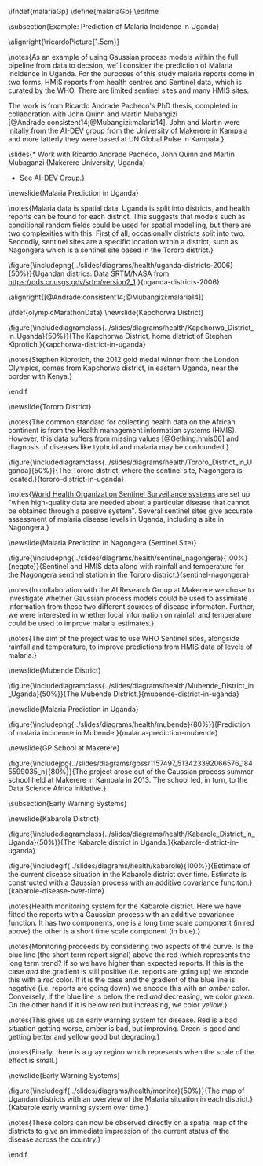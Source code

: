 \ifndef{malariaGp}
\define{malariaGp}
\editme

\subsection{Example: Prediction of Malaria Incidence in Uganda}

\alignright{\ricardoPicture{1.5cm}}

\notes{As an example of using Gaussian process models within the full pipeline from data to decsion, we'll consider the prediction of Malaria incidence in Uganda. For the purposes of this study malaria reports come in two forms, HMIS reports from health centres and Sentinel data, which is curated by the WHO. There are limited sentinel sites and many HMIS sites.

The work is from Ricardo Andrade Pacheco's PhD thesis, completed in collaboration with John Quinn and Martin Mubangizi [@Andrade:consistent14;@Mubangizi:malaria14]. John and Martin were initally from the AI-DEV group from the University of Makerere in Kampala and more latterly they were based at UN Global Pulse in Kampala.}

\slides{* Work with Ricardo Andrade Pacheco, John Quinn and Martin Mubaganzi (Makerere University, Uganda)
* See [AI-DEV Group](http://air.ug/research.html).}

\newslide{Malaria Prediction in Uganda}

\notes{Malaria data is spatial data. Uganda is split into districts, and health reports can be found for each district. This suggests that models such as conditional random fields could be used for spatial modelling, but there are two complexities with this. First of all, occasionally districts split into two. Secondly, sentinel sites are a specific location within a district, such as Nagongera which is a sentinel site based in the Tororo district.}

\figure{\includepng{../slides/diagrams/health/uganda-districts-2006}{50%}}{Ugandan districs. Data SRTM/NASA from <https://dds.cr.usgs.gov/srtm/version2_1>.}{uganda-districts-2006}

\alignright{[@Andrade:consistent14;@Mubangizi:malaria14]}


\ifdef{olympicMarathonData}
\newslide{Kapchorwa District}

\figure{\includediagramclass{../slides/diagrams/health/Kapchorwa_District_in_Uganda}{50%}}{The Kapchorwa District, home district of Stephen Kiprotich.}{kapchorwa-district-in-uganda}

\notes{Stephen Kiprotich, the 2012 gold medal winner from the London Olympics, comes from Kapchorwa district, in eastern Uganda, near the border with Kenya.}

\endif

\newslide{Tororo District}

\notes{The common standard for collecting health data on the African continent is from the Health management information systems (HMIS). However, this data suffers from missing values [@Gething:hmis06] and diagnosis of diseases like typhoid and malaria may be confounded.}

\figure{\includediagramclass{../slides/diagrams/health/Tororo_District_in_Uganda}{50%}}{The Tororo district, where the sentinel site, Nagongera is located.}{tororo-district-in-uganda}

\notes{[World Health Organization Sentinel Surveillance systems](https://www.who.int/immunization/monitoring_surveillance/burden/vpd/surveillance_type/sentinel/en/) are set up "when high-quality data are needed about a particular disease that cannot be obtained through a passive system". Several sentinel sites give accurate assessment of malaria disease levels in Uganda, including a site in Nagongera.}

\newslide{Malaria Prediction in Nagongera (Sentinel Site)}

\figure{\includepng{../slides/diagrams/health/sentinel_nagongera}{100%}{negate}}{Sentinel and HMIS data along with rainfall and temperature for the Nagongera sentinel station in the Tororo district.}{sentinel-nagongera}

\notes{In collaboration with the AI Research Group at Makerere we chose to investigate whether Gaussian process models could be used to assimilate information from these two different sources of disease informaton. Further, we were interested in whether local information on rainfall and temperature could be used to improve malaria estimates.}

\notes{The aim of the project was to use WHO Sentinel sites, alongside rainfall and temperature, to improve predictions from HMIS data of levels of malaria.}

\newslide{Mubende District}

\figure{\includediagramclass{../slides/diagrams/health/Mubende_District_in_Uganda}{50%}}{The Mubende District.}{mubende-district-in-uganda}

\newslide{Malaria Prediction in Uganda}

\figure{\includepng{../slides/diagrams/health/mubende}{80%}}{Prediction of malaria incidence in Mubende.}{malaria-prediction-mubende}

\newslide{GP School at Makerere}

\figure{\includejpg{../slides/diagrams/gpss/1157497_513423392066576_1845599035_n}{80%}}{The project arose out of the Gaussian process summer school held at Makerere in Kampala in 2013. The school led, in turn, to the Data Science Africa initiative.}

\subsection{Early Warning Systems}

\newslide{Kabarole District}

\figure{\includediagramclass{../slides/diagrams/health/Kabarole_District_in_Uganda}{50%}}{The Kabarole district in Uganda.}{kabarole-district-in-uganda}

\figure{\includegif{../slides/diagrams/health/kabarole}{100%}}{Estimate of the current disease situation in the Kabarole district over time. Estimate is constructed with a Gaussian process with an additive covariance funciton.}{kabarole-disease-over-time}

\notes{Health monitoring system for the Kabarole district. Here we have fitted the reports with a Gaussian process with an additive covariance function. It has two components, one is a long time scale component (in red above) the other is a short time scale component (in blue).}

\notes{Monitoring proceeds by considering two aspects of the curve. Is the blue line (the short term report signal) above the red (which represents the long term trend? If so we have higher than expected reports. If this is the case *and* the gradient is still positive (i.e. reports are going up) we encode this with a *red* color. If it is the case and the gradient of the blue line is negative (i.e. reports are going down) we encode this with an *amber* color. Conversely, if the blue line is below the red *and* decreasing, we color *green*. On the other hand if it is below red but increasing, we color *yellow*.}

\notes{This gives us an early warning system for disease. Red is a bad situation getting worse, amber is bad, but improving. Green is good and getting better and yellow good but degrading.}

\notes{Finally, there is a gray region which represents when the scale of the effect is small.}

\newslide{Early Warning Systems}

\figure{\includegif{../slides/diagrams/health/monitor}{50%}}{The map of Ugandan districts with an overview of the Malaria situation in each district.}{Kabarole early warning system over time.}

\notes{These colors can now be observed directly on a spatial map of the districts to give an immediate impression of the current status of the disease across the country.}

\endif
